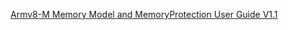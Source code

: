 [Armv8-M Memory Model and MemoryProtection User Guide V1.1][id_link1]



[id_link1]: https://documentation-service.arm.com/static/64c783b138511951cb7a2575?token=

